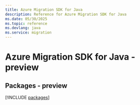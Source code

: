 ```yaml
---
title: Azure Migration SDK for Java
description: Reference for Azure Migration SDK for Java
ms.date: 05/30/2025
ms.topic: reference
ms.devlang: java
ms.service: migration
---
```

# Azure Migration SDK for Java - preview
## Packages - preview
[!INCLUDE [packages](migration-index.md)]